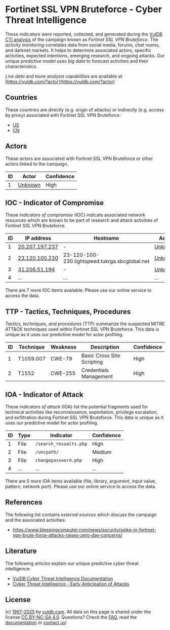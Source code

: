 # Fortinet SSL VPN Bruteforce - Cyber Threat Intelligence

These _indicators_ were reported, collected, and generated during the [VulDB CTI analysis](https://vuldb.com/?kb.cti) of the campaign known as _Fortinet SSL VPN Bruteforce_. The _activity monitoring_ correlates data from social media, forums, chat rooms, and darknet markets. It helps to determine associated actors, specific activities, expected intentions, emerging research, and ongoing attacks. Our unique _predictive model_ uses _big data_ to forecast activities and their characteristics.

_Live data_ and more _analysis capabilities_ are available at [https://vuldb.com/?actor](https://vuldb.com/?actor)

## Countries

These _countries_ are directly (e.g. origin of attacks) or indirectly (e.g. access by proxy) associated with Fortinet SSL VPN Bruteforce:

* [US](https://vuldb.com/?country.us)
* [CN](https://vuldb.com/?country.cn)

## Actors

These _actors_ are associated with Fortinet SSL VPN Bruteforce or other actors linked to the campaign.

ID | Actor | Confidence
-- | ----- | ----------
1 | [Unknown](https://vuldb.com/?actor.unknown) | High

## IOC - Indicator of Compromise

These _indicators of compromise_ (IOC) indicate associated network resources which are known to be part of research and attack activities of Fortinet SSL VPN Bruteforce.

ID | IP address | Hostname | Actor | Confidence
-- | ---------- | -------- | ----- | ----------
1 | [20.207.197.237](https://vuldb.com/?ip.20.207.197.237) | - | [Unknown](https://vuldb.com/?actor.unknown) | High
2 | [23.120.100.230](https://vuldb.com/?ip.23.120.100.230) | 23-120-100-230.lightspeed.tukrga.sbcglobal.net | [Unknown](https://vuldb.com/?actor.unknown) | High
3 | [31.206.51.194](https://vuldb.com/?ip.31.206.51.194) | - | [Unknown](https://vuldb.com/?actor.unknown) | High
4 | ... | ... | ... | ...

There are 7 more IOC items available. Please use our online service to access the data.

## TTP - Tactics, Techniques, Procedures

_Tactics, techniques, and procedures_ (TTP) summarize the suspected MITRE ATT&CK techniques used within Fortinet SSL VPN Bruteforce. This data is unique as it uses our predictive model for actor profiling.

ID | Technique | Weakness | Description | Confidence
-- | --------- | -------- | ----------- | ----------
1 | T1059.007 | CWE-79 | Basic Cross Site Scripting | High
2 | T1552 | CWE-255 | Credentials Management | High

## IOA - Indicator of Attack

These _indicators of attack_ (IOA) list the potential fragments used for technical activities like reconnaissance, exploitation, privilege escalation, and exfiltration during Fortinet SSL VPN Bruteforce. This data is unique as it uses our predictive model for actor profiling.

ID | Type | Indicator | Confidence
-- | ---- | --------- | ----------
1 | File | `/search_resualts.php` | High
2 | File | `/uncpath/` | Medium
3 | File | `changepassword.php` | High
4 | ... | ... | ...

There are 5 more IOA items available (file, library, argument, input value, pattern, network port). Please use our online service to access the data.

## References

The following list contains _external sources_ which discuss the campaign and the associated activities:

* https://www.bleepingcomputer.com/news/security/spike-in-fortinet-vpn-brute-force-attacks-raises-zero-day-concerns/

## Literature

The following _articles_ explain our unique predictive cyber threat intelligence:

* [VulDB Cyber Threat Intelligence Documentation](https://vuldb.com/?kb.cti)
* [Cyber Threat Intelligence - Early Anticipation of Attacks](https://www.scip.ch/en/?labs.20201022)

## License

(c) [1997-2025](https://vuldb.com/?kb.changelog) by [vuldb.com](https://vuldb.com/?kb.about). All data on this page is shared under the license [CC BY-NC-SA 4.0](https://creativecommons.org/licenses/by-nc-sa/4.0/). Questions? Check the [FAQ](https://vuldb.com/?kb.faq), read the [documentation](https://vuldb.com/?kb) or [contact us](https://vuldb.com/?contact)!
